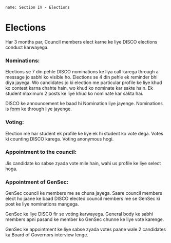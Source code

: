 ```ngMeta
name: Section IV - Elections
```

# Elections

Har 3 months par, Council members elect karne ke liye DISCO elections conduct karwayega.

### Nominations:

Elections se 7 din pehle DISCO nominations ke liya call karega through a message jo sabhi ko visible ho. Elections se 4 din pehle ek reminder bhi diya jayega. Wo candidates jo ki election me particular profile ke liye khud ko contest karna chahte hain, wo khud ko nominate kar sakte hain. Ek student maximum 2 posts ke liye khud ko nominate kar sakta hai.

DISCO ke announcement ke baad hi Nomination liye jayenge. Nominations is [form](https://goo.gl/forms/5MgDqDviAdSvI1s12) ke through liye jayenge.

### Voting:

Election me har student ek profile ke liye ek hi student ko vote dega. Votes ki counting DISCO karega. Voting anonymous hogi.

### Appointment to the council: 

Jis candidate ko sabse zyada vote mile hain, wahi us profile ke liye select hoga.

### Appointment of GenSec:

GenSec council ke members me se chuna jayega. Saare council members elect ho jaane ke baad DISCO elected council members me se GenSec ki post ke liye nominations mangega.

GenSec ke liye DISCO fir se voting karwayega. General body ke sabhi members apni pasand ke member ko GenSec chunne ke liye vote karenge.

GenSec ke appointment ke liye sabse zyada votes paane wale 2 candidates ka Board of Governors interview lenge.
